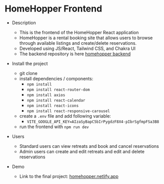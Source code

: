
# HomeHopper Frontend

- Description
  - This is the frontend of the HomeHopper React application
  - HomeHopper is a rental booking site that allows users to browse through available listings and create/delete reservations.
  - Developed using JS/React, Tailwind CSS, and Chakra UI
  - The backend repository is here [homehopper backend](https://github.com/HomeHopper-Retreats/server)


- Install the project

  - git clone
  - install dependencies / components:
    - `npm install`
    - `npm install react-router-dom`
    - `npm install axios`
    - `npm install react-calendar`
    - `npm install react-icons`
    - `npm install react-responsive-carousel`
  - create a `.env` file and add following variable:
    - `VITE_GOOGLE_API_KEY=AIzaSyBapC5bIrPygdzF8X4-pIbrSgfmpFSa3B8`
  - run the frontend with `npm run dev`

- Users
  - Standard users can view retreats and book and cancel reservations
  - Admin users can create and edit retreats and edit and delete reservations

- Demo
  - Link to the final project: [homehopper.netlify.app](https://homehopper.netlify.app)

